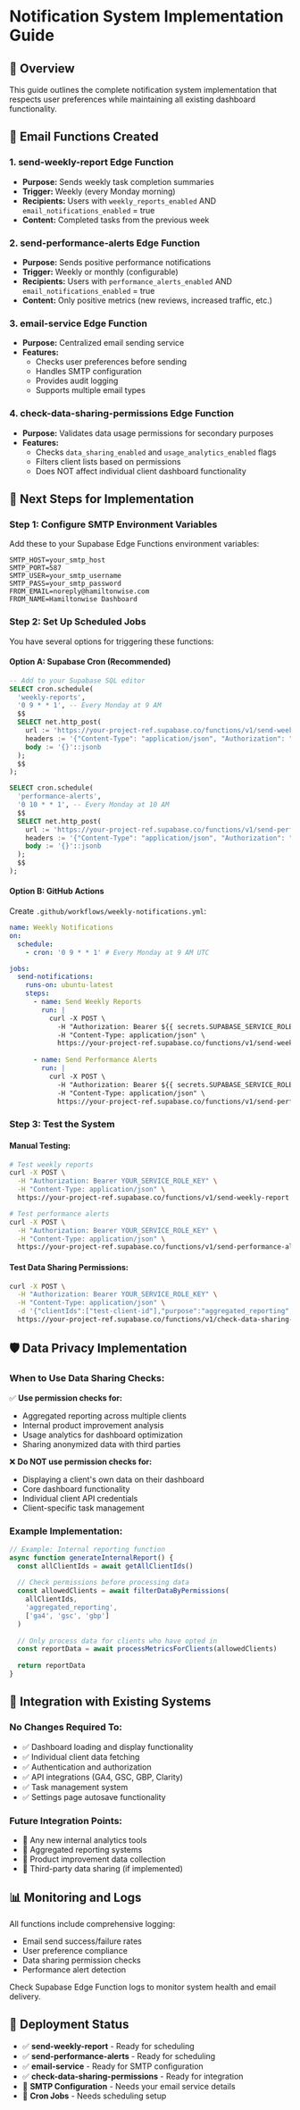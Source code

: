 # Notification System Implementation Guide

## 🎯 **Overview**

This guide outlines the complete notification system implementation that respects user preferences while maintaining all existing dashboard functionality.

## 📧 **Email Functions Created**

### 1. **send-weekly-report** Edge Function
- **Purpose:** Sends weekly task completion summaries
- **Trigger:** Weekly (every Monday morning)
- **Recipients:** Users with `weekly_reports_enabled` AND `email_notifications_enabled` = true
- **Content:** Completed tasks from the previous week

### 2. **send-performance-alerts** Edge Function
- **Purpose:** Sends positive performance notifications
- **Trigger:** Weekly or monthly (configurable)
- **Recipients:** Users with `performance_alerts_enabled` AND `email_notifications_enabled` = true
- **Content:** Only positive metrics (new reviews, increased traffic, etc.)

### 3. **email-service** Edge Function
- **Purpose:** Centralized email sending service
- **Features:** 
  - Checks user preferences before sending
  - Handles SMTP configuration
  - Provides audit logging
  - Supports multiple email types

### 4. **check-data-sharing-permissions** Edge Function
- **Purpose:** Validates data usage permissions for secondary purposes
- **Features:**
  - Checks `data_sharing_enabled` and `usage_analytics_enabled` flags
  - Filters client lists based on permissions
  - Does NOT affect individual client dashboard functionality

## 🔧 **Next Steps for Implementation**

### **Step 1: Configure SMTP Environment Variables**

Add these to your Supabase Edge Functions environment variables:

```env
SMTP_HOST=your_smtp_host
SMTP_PORT=587
SMTP_USER=your_smtp_username
SMTP_PASS=your_smtp_password
FROM_EMAIL=noreply@hamiltonwise.com
FROM_NAME=Hamiltonwise Dashboard
```

### **Step 2: Set Up Scheduled Jobs**

You have several options for triggering these functions:

#### **Option A: Supabase Cron (Recommended)**
```sql
-- Add to your Supabase SQL editor
SELECT cron.schedule(
  'weekly-reports',
  '0 9 * * 1', -- Every Monday at 9 AM
  $$
  SELECT net.http_post(
    url := 'https://your-project-ref.supabase.co/functions/v1/send-weekly-report',
    headers := '{"Content-Type": "application/json", "Authorization": "Bearer ' || current_setting('app.service_role_key') || '"}'::jsonb,
    body := '{}'::jsonb
  );
  $$
);

SELECT cron.schedule(
  'performance-alerts',
  '0 10 * * 1', -- Every Monday at 10 AM
  $$
  SELECT net.http_post(
    url := 'https://your-project-ref.supabase.co/functions/v1/send-performance-alerts',
    headers := '{"Content-Type": "application/json", "Authorization": "Bearer ' || current_setting('app.service_role_key') || '"}'::jsonb,
    body := '{}'::jsonb
  );
  $$
);
```

#### **Option B: GitHub Actions**
Create `.github/workflows/weekly-notifications.yml`:

```yaml
name: Weekly Notifications
on:
  schedule:
    - cron: '0 9 * * 1' # Every Monday at 9 AM UTC

jobs:
  send-notifications:
    runs-on: ubuntu-latest
    steps:
      - name: Send Weekly Reports
        run: |
          curl -X POST \
            -H "Authorization: Bearer ${{ secrets.SUPABASE_SERVICE_ROLE_KEY }}" \
            -H "Content-Type: application/json" \
            https://your-project-ref.supabase.co/functions/v1/send-weekly-report
      
      - name: Send Performance Alerts
        run: |
          curl -X POST \
            -H "Authorization: Bearer ${{ secrets.SUPABASE_SERVICE_ROLE_KEY }}" \
            -H "Content-Type: application/json" \
            https://your-project-ref.supabase.co/functions/v1/send-performance-alerts
```

### **Step 3: Test the System**

#### **Manual Testing:**
```bash
# Test weekly reports
curl -X POST \
  -H "Authorization: Bearer YOUR_SERVICE_ROLE_KEY" \
  -H "Content-Type: application/json" \
  https://your-project-ref.supabase.co/functions/v1/send-weekly-report

# Test performance alerts
curl -X POST \
  -H "Authorization: Bearer YOUR_SERVICE_ROLE_KEY" \
  -H "Content-Type: application/json" \
  https://your-project-ref.supabase.co/functions/v1/send-performance-alerts
```

#### **Test Data Sharing Permissions:**
```bash
curl -X POST \
  -H "Authorization: Bearer YOUR_SERVICE_ROLE_KEY" \
  -H "Content-Type: application/json" \
  -d '{"clientIds":["test-client-id"],"purpose":"aggregated_reporting","dataTypes":["ga4","gsc"]}' \
  https://your-project-ref.supabase.co/functions/v1/check-data-sharing-permissions
```

## 🛡️ **Data Privacy Implementation**

### **When to Use Data Sharing Checks:**

✅ **Use permission checks for:**
- Aggregated reporting across multiple clients
- Internal product improvement analysis
- Usage analytics for dashboard optimization
- Sharing anonymized data with third parties

❌ **Do NOT use permission checks for:**
- Displaying a client's own data on their dashboard
- Core dashboard functionality
- Individual client API credentials
- Client-specific task management

### **Example Implementation:**

```typescript
// Example: Internal reporting function
async function generateInternalReport() {
  const allClientIds = await getAllClientIds()
  
  // Check permissions before processing data
  const allowedClients = await filterDataByPermissions(
    allClientIds,
    'aggregated_reporting',
    ['ga4', 'gsc', 'gbp']
  )
  
  // Only process data for clients who have opted in
  const reportData = await processMetricsForClients(allowedClients)
  
  return reportData
}
```

## 🔄 **Integration with Existing Systems**

### **No Changes Required To:**
- ✅ Dashboard loading and display functionality
- ✅ Individual client data fetching
- ✅ Authentication and authorization
- ✅ API integrations (GA4, GSC, GBP, Clarity)
- ✅ Task management system
- ✅ Settings page autosave functionality

### **Future Integration Points:**
- 🔄 Any new internal analytics tools
- 🔄 Aggregated reporting systems
- 🔄 Product improvement data collection
- 🔄 Third-party data sharing (if implemented)

## 📊 **Monitoring and Logs**

All functions include comprehensive logging:
- Email send success/failure rates
- User preference compliance
- Data sharing permission checks
- Performance alert detection

Check Supabase Edge Function logs to monitor system health and email delivery.

## 🚀 **Deployment Status**

- ✅ **send-weekly-report** - Ready for scheduling
- ✅ **send-performance-alerts** - Ready for scheduling  
- ✅ **email-service** - Ready for SMTP configuration
- ✅ **check-data-sharing-permissions** - Ready for integration
- 🔄 **SMTP Configuration** - Needs your email service details
- 🔄 **Cron Jobs** - Needs scheduling setup
